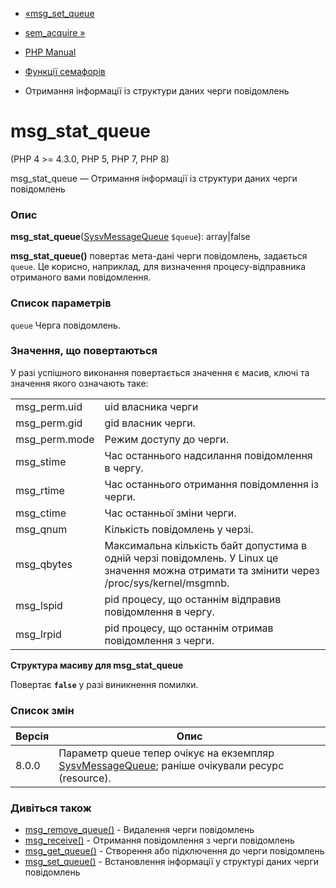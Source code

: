 - [«msg_set_queue](function.msg-set-queue.md)
- [sem_acquire »](function.sem-acquire.md)

- [PHP Manual](index.md)
- [Функції семафорів](ref.sem.md)
- Отримання інформації із структури даних черги повідомлень

# msg_stat_queue

(PHP 4 \>= 4.3.0, PHP 5, PHP 7, PHP 8)

msg_stat_queue — Отримання інформації із структури даних черги
повідомлень

### Опис

**msg_stat_queue**([SysvMessageQueue](class.sysvmessagequeue.md)
`$queue`): array\|false

**msg_stat_queue()** повертає мета-дані черги повідомлень,
задається `queue`. Це корисно, наприклад, для визначення
процесу-відправника отриманого вами повідомлення.

### Список параметрів

`queue`
Черга повідомлень.

### Значення, що повертаються

У разі успішного виконання повертається значення є
масив, ключі та значення якого означають таке:

|               |                                                                                                                                              |
| ------------- | -------------------------------------------------------------------------------------------------------------------------------------------- |
| msg_perm.uid  | uid власника черги                                                                                                                           |                                                                                                                                                
| msg_perm.gid  | gid власник черги.                                                                                                                           |
| msg_perm.mode | Режим доступу до черги.                                                                                                                      |
| msg_stime     | Час останнього надсилання повідомлення в чергу.                                                                                              |
| msg_rtime     | Час останнього отримання повідомлення із черги.                                                                                              |
| msg_ctime     | Час останньої зміни черги.                                                                                                                   |
| msg_qnum      | Кількість повідомлень у черзі.                                                                                                               |
| msg_qbytes    | Максимальна кількість байт допустима в одній черзі повідомлень. У Linux це значення можна отримати та змінити через /proc/sys/kernel/msgmnb. |
| msg_lspid     | pid процесу, що останнім відправив повідомлення в чергу.                                                                                     |
| msg_lrpid     | pid процесу, що останнім отримав повідомлення з черги.                                                                                       |

**Структура масиву для msg_stat_queue**

Повертає **`false`** у разі виникнення помилки.

### Список змін

| Версія | Опис                                                                                                                        |
| ------ | --------------------------------------------------------------------------------------------------------------------------- |
| 8.0.0  | Параметр queue тепер очікує на екземпляр [SysvMessageQueue](class.sysvmessagequeue.md); раніше очікували ресурс (resource). |

### Дивіться також

- [msg_remove_queue()](function.msg-remove-queue.md) - Видалення
черги повідомлень
- [msg_receive()](function.msg-receive.md) - Отримання повідомлення з
черги повідомлень
- [msg_get_queue()](function.msg-get-queue.md) - Створення або
підключення до черги повідомлень
- [msg_set_queue()](function.msg-set-queue.md) - Встановлення
інформації у структурі даних черги повідомлень
